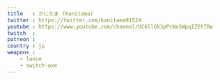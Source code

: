 ```yaml
---
title   : かにたま (Kanitama)
twitter : https://twitter.com/kanitama91524
youtube : https://www.youtube.com/channel/UC6llGk3pPcWaSWpqIZEtTBw
twitch  :
patreon :
country : jp
weapons :
    - lance
    - switch-axe
---
```

